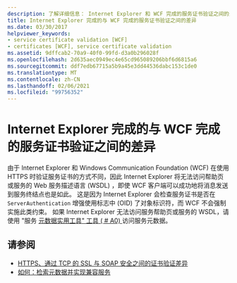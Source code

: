 ```yaml
---
description: 了解详细信息： Internet Explorer 和 WCF 完成的服务证书验证之间的差异
title: Internet Explorer 完成的与 WCF 完成的服务证书验证之间的差异
ms.date: 03/30/2017
helpviewer_keywords:
- service certificate validation [WCF]
- certificates [WCF], service certificate validation
ms.assetid: 9dffcab2-70a9-40f0-99fd-d3a0b296028f
ms.openlocfilehash: 2d635aec0949ec4e65cd965089206bbf6d6815a6
ms.sourcegitcommit: ddf7edb67715a5b9a45e3dd44536dabc153c1de0
ms.translationtype: MT
ms.contentlocale: zh-CN
ms.lasthandoff: 02/06/2021
ms.locfileid: "99756352"
---
```

# <a name="differences-between-service-certificate-validation-done-by-internet-explorer-and-wcf"></a>Internet Explorer 完成的与 WCF 完成的服务证书验证之间的差异

由于 Internet Explorer 和 Windows Communication Foundation (WCF) 在使用 HTTPS 时验证服务证书的方式不同，因此 Internet Explorer 将无法访问帮助页或服务的 Web 服务描述语言 (WSDL) ，即使 WCF 客户端可以成功地将消息发送到服务终结点也是如此。 这是因为 Internet Explorer 会检查服务证书是否在 `ServerAuthentication` 增强使用标志中 (OID) 了对象标识符，而 WCF 不会强制实施此类约束。 如果 Internet Explorer 无法访问服务帮助页或服务的 WSDL，请使用 "服务 [元数据实用工具" 工具 ( # A0) ](../servicemodel-metadata-utility-tool-svcutil-exe.md) 访问服务元数据。  
  
## <a name="see-also"></a>请参阅

- [HTTPS、通过 TCP 的 SSL 与 SOAP 安全之间的证书验证差异](cert-val-diff-https-ssl-over-tcp-and-soap.md)
- [如何：检索元数据并实现兼容服务](how-to-retrieve-metadata-and-implement-a-compliant-service.md)
